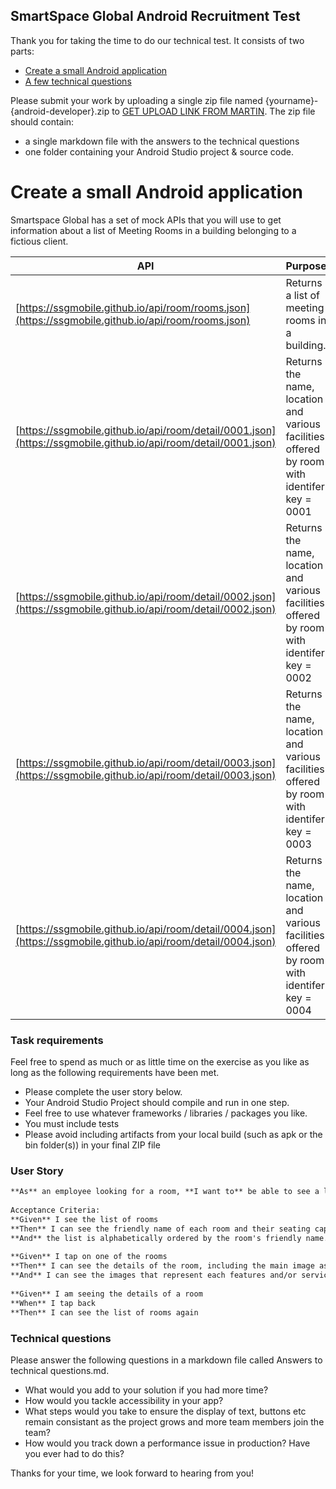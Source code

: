 ## SmartSpace Global Android Recruitment Test

Thank you for taking the time to do our technical test. It consists of two parts:

- [Create a small Android application](#create-a-small-android-application)
- [A few technical questions](#technical-questions)

Please submit your work by uploading a single zip file named {yourname}-{android-developer}.zip to [GET UPLOAD LINK FROM MARTIN]().
The zip file should contain:
- a single markdown file with the answers to the technical questions
- one folder containing your Android Studio project & source code.

# Create a small Android application

Smartspace Global has a set of mock APIs that you will use to get information about a list of Meeting Rooms in a building belonging to a fictious client. 

API | Purpose
------------ | -------------
[https://ssgmobile.github.io/api/room/rooms.json](https://ssgmobile.github.io/api/room/rooms.json) | Returns a list of meeting rooms in a building.
[https://ssgmobile.github.io/api/room/detail/0001.json](https://ssgmobile.github.io/api/room/detail/0001.json) | Returns the name, location and various facilities offered by room with identifer key = 0001 
[https://ssgmobile.github.io/api/room/detail/0002.json](https://ssgmobile.github.io/api/room/detail/0002.json) | Returns the name, location and various facilities offered by room with identifer key = 0002
[https://ssgmobile.github.io/api/room/detail/0003.json](https://ssgmobile.github.io/api/room/detail/0003.json) | Returns the name, location and various facilities offered by room with identifer key = 0003
[https://ssgmobile.github.io/api/room/detail/0004.json](https://ssgmobile.github.io/api/room/detail/0004.json) | Returns the name, location and various facilities offered by room with identifer key = 0004

### Task requirements

Feel free to spend as much or as little time on the exercise as you like as long as the following requirements have been met.

- Please complete the user story below.
- Your Android Studio Project should compile and run in one step.
- Feel free to use whatever frameworks / libraries / packages you like.
- You must include tests
- Please avoid including artifacts from your local build (such as apk or the bin folder(s)) in your final ZIP file

### User Story
```markdown
**As** an employee looking for a room, **I want to** be able to see a list of rooms **so as to** easily check their details and decide what room I'm looking for. 
 
Acceptance Criteria:
**Given** I see the list of rooms
**Then** I can see the friendly name of each room and their seating capacity and their thumbnail image
**And** the list is alphabetically ordered by the room's friendly name.
 
**Given** I tap on one of the rooms
**Then** I can see the details of the room, including the main image as an hero image, its friendly name, location, capacity, equipment, features and services
**And** I can see the images that represent each features and/or service.
 
**Given** I am seeing the details of a room
**When** I tap back
**Then** I can see the list of rooms again
```

### Technical questions

Please answer the following questions in a markdown file called Answers to technical questions.md.

- What would you add to your solution if you had more time?
- How would you tackle accessibility in your app?
- What steps would you take to ensure the display of text, buttons etc remain consistant as the project grows and more team members join the team?
- How would you track down a performance issue in production? Have you ever had to do this?


Thanks for your time, we look forward to hearing from you!
